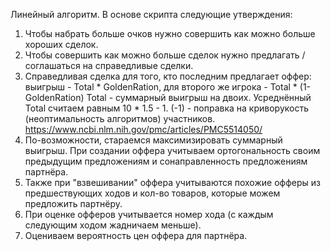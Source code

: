 Линейный алгоритм. В основе скрипта следующие утверждения:
1. Чтобы набрать больше очков нужно совершить как можно больше хороших сделок.
2. Чтобы совершить как можно больше сделок нужно предлагать / соглашаться на справедливые сделки.
3. Справедливая сделка для того, кто последним предлагает оффер:
выигрыш - Total * GoldenRation,
для второго же игрока - Total * (1-GoldenRation)
Total - суммарный выигрыш на двоих. Усреднённый Total считаем равным 10 * 1.5 - 1.
(-1) - поправка на криворукость (неоптимальность алгоритмов) участников.
https://www.ncbi.nlm.nih.gov/pmc/articles/PMC5514050/
4. По-возможности, стараемся максимизировать суммарный выигрыш.
При создании оффера учитываем ортогональность своим предыдущим предложениям и сонаправленность предложениям партнёра.
5. Также при "взвешивании" оффера учитываются похожие офферы из предшествующих ходов и кол-во товаров, которые можем предложить партнёру.
6. При оценке офферов учитывается номер хода (с каждым следующим ходом жадничаем меньше).
7. Оцениваем вероятность цен оффера для партнёра.